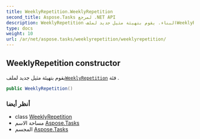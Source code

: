 ```yaml
---
title: WeeklyRepetition.WeeklyRepetition
second_title: Aspose.Tasks لمرجع .NET API
description: WeeklyRepetition البناء. يقوم بتهيئة مثيل جديد لملفWeeklyRepetition فئة .
type: docs
weight: 10
url: /ar/net/aspose.tasks/weeklyrepetition/weeklyrepetition/
---
```

## WeeklyRepetition constructor

يقوم بتهيئة مثيل جديد لملف[`WeeklyRepetition`](../) فئة .

```csharp
public WeeklyRepetition()
```

### أنظر أيضا

* class [WeeklyRepetition](../)
* مساحة الاسم [Aspose.Tasks](../../weeklyrepetition/)
* المجسم [Aspose.Tasks](../../../)


